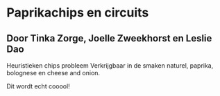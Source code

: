 # Paprikachips en circuits
## Door Tinka Zorge, Joelle Zweekhorst en Leslie Dao
Heuristieken chips probleem
Verkrijgbaar in de smaken naturel, paprika, bolognese en cheese and onion.

Dit wordt echt cooool!
